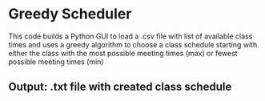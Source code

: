 # Greedy Scheduler
This code builds a Python GUI to load a .csv file with list of available class times and uses a greedy algorithm to choose a class schedule starting with either the class with the most possible meeting times (max) or fewest possible meeting times (min)
## Output: .txt file with created class schedule
